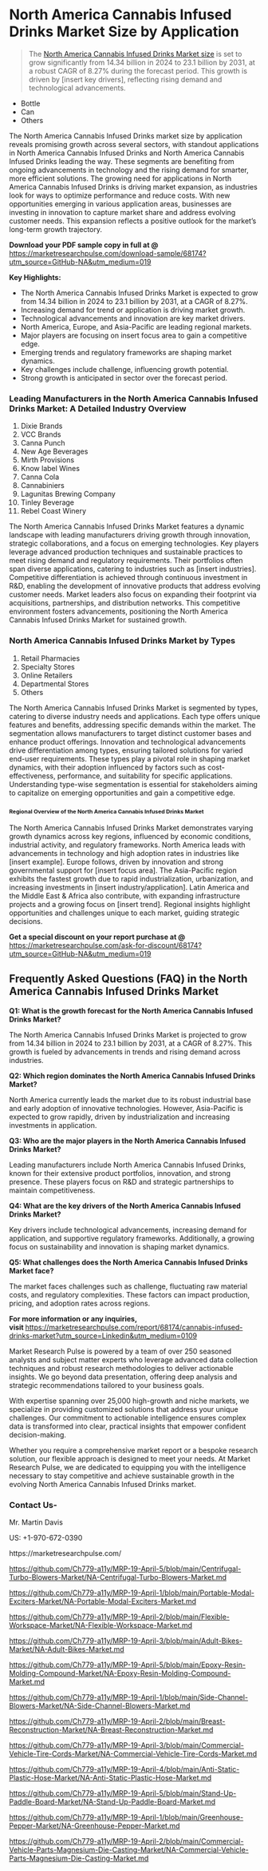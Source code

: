 <h1>North America Cannabis Infused Drinks Market&nbsp;Size by Application</h1><blockquote><p>The <a href="https://marketresearchpulse.com/download-sample/68174?utm_source=GitHub-NA&amp;utm_medium=019">North America Cannabis Infused Drinks Market size</a> is set to grow significantly from 14.34 billion in 2024 to 23.1 billion by 2031, at a robust CAGR of 8.27% during the forecast period. This growth is driven by [insert key drivers], reflecting rising demand and technological advancements.</p></blockquote><ul><li>Bottle<li> Can<li> Others</li></ul><p>The North America Cannabis Infused Drinks market size by application reveals promising growth across several sectors, with standout applications in North America Cannabis Infused Drinks and North America Cannabis Infused Drinks leading the way. These segments are benefiting from ongoing advancements in technology and the rising demand for smarter, more efficient solutions. The growing need for applications in North America Cannabis Infused Drinks is driving market expansion, as industries look for ways to optimize performance and reduce costs. With new opportunities emerging in various application areas, businesses are investing in innovation to capture market share and address evolving customer needs. This expansion reflects a positive outlook for the market’s long-term growth trajectory.</p><p><strong>Download your PDF sample copy in full at @ </strong><a href="https://marketresearchpulse.com/download-sample/68174?utm_source=GitHub-NA&amp;utm_medium=019">https://marketresearchpulse.com/download-sample/68174?utm_source=GitHub-NA&amp;utm_medium=019</a></p><p><strong>Key Highlights: </strong></p><ul><li>The North America Cannabis Infused Drinks Market is expected to grow from 14.34 billion in 2024 to 23.1 billion by 2031, at a CAGR of 8.27%.</li><li>Increasing demand for trend or application is driving market growth.</li><li>Technological advancements and innovation are key market drivers.</li><li>North America, Europe, and Asia-Pacific are leading regional markets.</li><li>Major players are focusing on insert focus area to gain a competitive edge.</li><li>Emerging trends and regulatory frameworks are shaping market dynamics.</li><li>Key challenges include challenge, influencing growth potential.</li><li>Strong growth is anticipated in sector over the forecast period.</li></ul><h3>Leading Manufacturers in the North America Cannabis Infused Drinks Market: A Detailed Industry Overview</h3><ol><li>Dixie Brands</li><li>VCC Brands</li><li>Canna Punch</li><li>New Age Beverages</li><li>Mirth Provisions</li><li>Know label Wines</li><li>Canna Cola</li><li>Cannabiniers</li><li>Lagunitas Brewing Company</li><li>Tinley Beverage</li><li>Rebel Coast Winery</li></ol><div class="flex max-w-full flex-col flex-grow"><div class="min-h-8 text-message flex w-full flex-col items-end gap-2 whitespace-normal break-words [.text-message+&amp;]:mt-5" dir="auto" data-message-author-role="assistant" data-message-id="fd8432e4-4910-450d-b182-61b7bfb0a01f" data-message-model-slug="gpt-4o"><div class="flex w-full flex-col gap-1 empty:hidden first:pt-[3px]"><div class="markdown prose w-full break-words dark:prose-invert light"><p>The North America Cannabis Infused Drinks Market features a dynamic landscape with leading manufacturers driving growth through innovation, strategic collaborations, and a focus on emerging technologies. Key players leverage advanced production techniques and sustainable practices to meet rising demand and regulatory requirements. Their portfolios often span diverse applications, catering to industries such as [insert industries]. Competitive differentiation is achieved through continuous investment in R&amp;D, enabling the development of innovative products that address evolving customer needs. Market leaders also focus on expanding their footprint via acquisitions, partnerships, and distribution networks. This competitive environment fosters advancements, positioning the North America Cannabis Infused Drinks Market for sustained growth.</p></div></div></div></div><h3>North America Cannabis Infused Drinks Market by Types</h3><ol><li>Retail Pharmacies<li> Specialty Stores<li> Online Retailers<li> Departmental Stores<li> Others</li></ol><div class="flex max-w-full flex-col flex-grow"><div class="min-h-8 text-message flex w-full flex-col items-end gap-2 whitespace-normal break-words [.text-message+&amp;]:mt-5" dir="auto" data-message-author-role="assistant" data-message-id="084470be-0bb7-4664-bddf-5156b4f41249" data-message-model-slug="gpt-4o-mini"><div class="flex w-full flex-col gap-1 empty:hidden first:pt-[3px]"><div class="markdown prose w-full break-words dark:prose-invert light"><p>The North America Cannabis Infused Drinks Market is segmented by types, catering to diverse industry needs and applications. Each type offers unique features and benefits, addressing specific demands within the market. The segmentation allows manufacturers to target distinct customer bases and enhance product offerings. Innovation and technological advancements drive differentiation among types, ensuring tailored solutions for varied end-user requirements. These types play a pivotal role in shaping market dynamics, with their adoption influenced by factors such as cost-effectiveness, performance, and suitability for specific applications. Understanding type-wise segmentation is essential for stakeholders aiming to capitalize on emerging opportunities and gain a competitive edge.</p></div></div></div></div><h3><span style="font-size: 11px;">Regional Overview of the North America Cannabis Infused Drinks Market</span></h3><div class="flex max-w-full flex-col flex-grow"><div class="min-h-8 text-message flex w-full flex-col items-end gap-2 whitespace-normal break-words [.text-message+&amp;]:mt-5" dir="auto" data-message-author-role="assistant" data-message-id="e9038762-ce64-4e30-91c9-9bd413514231" data-message-model-slug="gpt-4o-mini"><div class="flex w-full flex-col gap-1 empty:hidden first:pt-[3px]"><div class="markdown prose w-full break-words dark:prose-invert light"><p>The North America Cannabis Infused Drinks Market demonstrates varying growth dynamics across key regions, influenced by economic conditions, industrial activity, and regulatory frameworks. North America leads with advancements in technology and high adoption rates in industries like [insert example]. Europe follows, driven by innovation and strong governmental support for [insert focus area]. The Asia-Pacific region exhibits the fastest growth due to rapid industrialization, urbanization, and increasing investments in [insert industry/application]. Latin America and the Middle East &amp; Africa also contribute, with expanding infrastructure projects and a growing focus on [insert trend]. Regional insights highlight opportunities and challenges unique to each market, guiding strategic decisions.</p></div></div></div></div><p><strong>Get a special discount on your report purchase at @ </strong><a href="https://marketresearchpulse.com/ask-for-discount/68174?utm_source=GitHub-NA&amp;utm_medium=019">https://marketresearchpulse.com/ask-for-discount/68174?utm_source=GitHub-NA&amp;utm_medium=019</a></p><h2>Frequently Asked Questions (FAQ) in the North America Cannabis Infused Drinks Market</h2><p><strong>Q1: What is the growth forecast for the North America Cannabis Infused Drinks Market?</strong></p><p>The North America Cannabis Infused Drinks Market is projected to grow from 14.34 billion in 2024 to 23.1 billion by 2031, at a CAGR of 8.27%. This growth is fueled by advancements in trends and rising demand across industries.</p><p><strong>Q2: Which region dominates the North America Cannabis Infused Drinks Market?</strong></p><p>North America currently leads the market due to its robust industrial base and early adoption of innovative technologies. However, Asia-Pacific is expected to grow rapidly, driven by industrialization and increasing investments in application.</p><p><strong>Q3: Who are the major players in the North America Cannabis Infused Drinks Market?</strong></p><p>Leading manufacturers include North America Cannabis Infused Drinks, known for their extensive product portfolios, innovation, and strong presence. These players focus on R&amp;D and strategic partnerships to maintain competitiveness.</p><p><strong>Q4: What are the key drivers of the North America Cannabis Infused Drinks Market?</strong></p><p>Key drivers include technological advancements, increasing demand for application, and supportive regulatory frameworks. Additionally, a growing focus on sustainability and innovation is shaping market dynamics.</p><p><strong>Q5: What challenges does the North America Cannabis Infused Drinks Market face?</strong></p><p>The market faces challenges such as challenge, fluctuating raw material costs, and regulatory complexities. These factors can impact production, pricing, and adoption rates across regions.</p><p><strong>For more information or any inquiries, visit&nbsp;</strong><a href="https://marketresearchpulse.com/report/68174/cannabis-infused-drinks-market?utm_source=Linkedin&utm_medium=0109">https://marketresearchpulse.com/report/68174/cannabis-infused-drinks-market?utm_source=Linkedin&utm_medium=0109</a></p><p>Market Research Pulse is powered by a team of over 250 seasoned analysts and subject matter experts who leverage advanced data collection techniques and robust research methodologies to deliver actionable insights. We go beyond data presentation, offering deep analysis and strategic recommendations tailored to your business goals.</p><p>With expertise spanning over 25,000 high-growth and niche markets, we specialize in providing customized solutions that address your unique challenges. Our commitment to actionable intelligence ensures complex data is transformed into clear, practical insights that empower confident decision-making.</p><p>Whether you require a comprehensive market report or a bespoke research solution, our flexible approach is designed to meet your needs. At Market Research Pulse, we are dedicated to equipping you with the intelligence necessary to stay competitive and achieve sustainable growth in the evolving North America Cannabis Infused Drinks market.</p><h3><strong>Contact Us-</strong></h3><p>Mr. Martin Davis</p><p>US: +1-970-672-0390</p><p>https://marketresearchpulse.com/</p><p><a href="https://github.com/Ch779-a11y/MRP-19-April-5/blob/main/Centrifugal-Turbo-Blowers-Market/NA-Centrifugal-Turbo-Blowers-Market.md">https://github.com/Ch779-a11y/MRP-19-April-5/blob/main/Centrifugal-Turbo-Blowers-Market/NA-Centrifugal-Turbo-Blowers-Market.md</a></p><p><a href="https://github.com/Ch779-a11y/MRP-19-April-1/blob/main/Portable-Modal-Exciters-Market/NA-Portable-Modal-Exciters-Market.md">https://github.com/Ch779-a11y/MRP-19-April-1/blob/main/Portable-Modal-Exciters-Market/NA-Portable-Modal-Exciters-Market.md</a></p><p><a href="https://github.com/Ch779-a11y/MRP-19-April-2/blob/main/Flexible-Workspace-Market/NA-Flexible-Workspace-Market.md">https://github.com/Ch779-a11y/MRP-19-April-2/blob/main/Flexible-Workspace-Market/NA-Flexible-Workspace-Market.md</a></p><p><a href="https://github.com/Ch779-a11y/MRP-19-April-3/blob/main/Adult-Bikes-Market/NA-Adult-Bikes-Market.md">https://github.com/Ch779-a11y/MRP-19-April-3/blob/main/Adult-Bikes-Market/NA-Adult-Bikes-Market.md</a></p><p><a href="https://github.com/Ch779-a11y/MRP-19-April-5/blob/main/Epoxy-Resin-Molding-Compound-Market/NA-Epoxy-Resin-Molding-Compound-Market.md">https://github.com/Ch779-a11y/MRP-19-April-5/blob/main/Epoxy-Resin-Molding-Compound-Market/NA-Epoxy-Resin-Molding-Compound-Market.md</a></p><p><a href="https://github.com/Ch779-a11y/MRP-19-April-1/blob/main/Side-Channel-Blowers-Market/NA-Side-Channel-Blowers-Market.md">https://github.com/Ch779-a11y/MRP-19-April-1/blob/main/Side-Channel-Blowers-Market/NA-Side-Channel-Blowers-Market.md</a></p><p><a href="https://github.com/Ch779-a11y/MRP-19-April-2/blob/main/Breast-Reconstruction-Market/NA-Breast-Reconstruction-Market.md">https://github.com/Ch779-a11y/MRP-19-April-2/blob/main/Breast-Reconstruction-Market/NA-Breast-Reconstruction-Market.md</a></p><p><a href="https://github.com/Ch779-a11y/MRP-19-April-3/blob/main/Commercial-Vehicle-Tire-Cords-Market/NA-Commercial-Vehicle-Tire-Cords-Market.md">https://github.com/Ch779-a11y/MRP-19-April-3/blob/main/Commercial-Vehicle-Tire-Cords-Market/NA-Commercial-Vehicle-Tire-Cords-Market.md</a></p><p><a href="https://github.com/Ch779-a11y/MRP-19-April-4/blob/main/Anti-Static-Plastic-Hose-Market/NA-Anti-Static-Plastic-Hose-Market.md">https://github.com/Ch779-a11y/MRP-19-April-4/blob/main/Anti-Static-Plastic-Hose-Market/NA-Anti-Static-Plastic-Hose-Market.md</a></p><p><a href="https://github.com/Ch779-a11y/MRP-19-April-5/blob/main/Stand-Up-Paddle-Board-Market/NA-Stand-Up-Paddle-Board-Market.md">https://github.com/Ch779-a11y/MRP-19-April-5/blob/main/Stand-Up-Paddle-Board-Market/NA-Stand-Up-Paddle-Board-Market.md</a></p><p><a href="https://github.com/Ch779-a11y/MRP-19-April-1/blob/main/Greenhouse-Pepper-Market/NA-Greenhouse-Pepper-Market.md">https://github.com/Ch779-a11y/MRP-19-April-1/blob/main/Greenhouse-Pepper-Market/NA-Greenhouse-Pepper-Market.md</a></p><p><a href="https://github.com/Ch779-a11y/MRP-19-April-2/blob/main/Commercial-Vehicle-Parts-Magnesium-Die-Casting-Market/NA-Commercial-Vehicle-Parts-Magnesium-Die-Casting-Market.md">https://github.com/Ch779-a11y/MRP-19-April-2/blob/main/Commercial-Vehicle-Parts-Magnesium-Die-Casting-Market/NA-Commercial-Vehicle-Parts-Magnesium-Die-Casting-Market.md</a></p>
